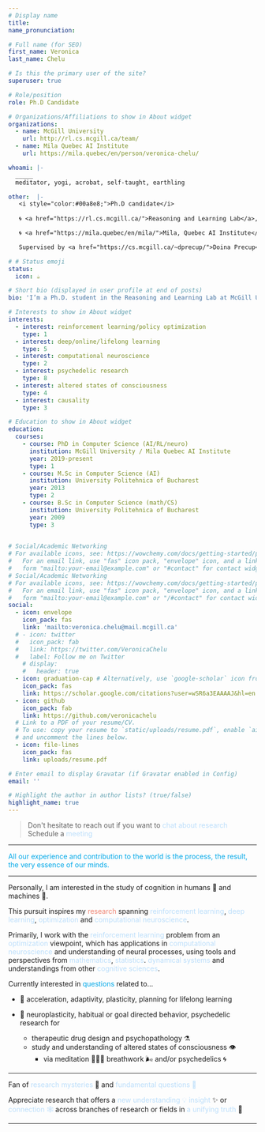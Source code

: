 ```yaml
---
# Display name
title: 
name_pronunciation: 

# Full name (for SEO)
first_name: Veronica
last_name: Chelu

# Is this the primary user of the site?
superuser: true

# Role/position
role: Ph.D Candidate 

# Organizations/Affiliations to show in About widget
organizations:
  - name: McGill University 
    url: http://rl.cs.mcgill.ca/team/
  - name: Mila Quebec AI Institute
    url: https://mila.quebec/en/person/veronica-chelu/

whoami: |-
  _____
  meditator, yogi, acrobat, self-taught, earthling

other:  |-
   <i style="color:#00a8e8;">Ph.D candidate</i>
   
   🌀 <a href="https://rl.cs.mcgill.ca/">Reasoning and Learning Lab</a>, <a href="https://www.cs.mcgill.ca/">McGill University, School of Computer Science</a> 

   🌀 <a href="https://mila.quebec/en/mila/">Mila, Quebec AI Institute</a>

   Supervised by <a href="https://cs.mcgill.ca/~dprecup/">Doina Precup</a>. 

# # Status emoji
status:
  icon: ☕️

# Short bio (displayed in user profile at end of posts)
bio: 'I’m a Ph.D. student in the Reasoning and Learning Lab at McGill University and Mila, Montreal.' 

# Interests to show in About widget
interests: 
  - interest: reinforcement learning/policy optimization
    type: 1
  - interest: deep/online/lifelong learning
    type: 5
  - interest: computational neuroscience
    type: 2
  - interest: psychedelic research
    type: 8
  - interest: altered states of consciousness
    type: 4
  - interest: causality
    type: 3

# Education to show in About widget
education:
  courses:
    - course: PhD in Computer Science (AI/RL/neuro)
      institution: McGill University / Mila Quebec AI Institute
      year: 2019-present
      type: 1
    - course: M.Sc in Computer Science (AI)
      institution: University Politehnica of Bucharest
      year: 2013
      type: 2
    - course: B.Sc in Computer Science (math/CS)
      institution: University Politehnica of Bucharest
      year: 2009
      type: 3
 

# Social/Academic Networking
# For available icons, see: https://wowchemy.com/docs/getting-started/page-builder/#icons
#   For an email link, use "fas" icon pack, "envelope" icon, and a link in the
#   form "mailto:your-email@example.com" or "#contact" for contact widget.
# Social/Academic Networking
# For available icons, see: https://wowchemy.com/docs/getting-started/page-builder/#icons
#   For an email link, use "fas" icon pack, "envelope" icon, and a link in the
#   form "mailto:your-email@example.com" or "/#contact" for contact widget.
social:
  - icon: envelope
    icon_pack: fas
    link: 'mailto:veronica.chelu@mail.mcgill.ca'
  # - icon: twitter
  #   icon_pack: fab
  #   link: https://twitter.com/VeronicaChelu
  #   label: Follow me on Twitter
    # display:
    #   header: true
  - icon: graduation-cap # Alternatively, use `google-scholar` icon from `ai` icon pack
    icon_pack: fas
    link: https://scholar.google.com/citations?user=wSR6a3EAAAAJ&hl=en
  - icon: github
    icon_pack: fab
    link: https://github.com/veronicachelu
  # Link to a PDF of your resume/CV.
  # To use: copy your resume to `static/uploads/resume.pdf`, enable `ai` icons in `params.yaml`,
  # and uncomment the lines below.
  - icon: file-lines
    icon_pack: fas
    link: uploads/resume.pdf

# Enter email to display Gravatar (if Gravatar enabled in Config)
email: ''

# Highlight the author in author lists? (true/false)
highlight_name: true
---
```

>Don't hesitate to reach out if you want to <span style="color:#bbdefb;">chat about research   </span>
<i class="fas fa-angle-double-right" style="color: #00a8e8;"></i> <i class="fas fa-angle-double-right" style="color: #00a8e8;"></i> <i class="fas fa-angle-double-right" style="color: #00a8e8;"></i>    Schedule a <span style="color:#bbdefb;">meeting</span> <a href="https://calendly.com/veronica-chelu" style="text-decoration: none"><i class="fas fa-thin fa-calendar-days" style="color: #00a8e8;"></i></a>
_________________________________________________________________

<span><i class="fas fa-angle-right" style="color: #EF8371!IMPORTANT;"></i><i class="fas fa-angle-right" style="color: #EF8371!IMPORTANT;"></i><i class="fas fa-angle-right" style="color: #EF8371!IMPORTANT;"></i><span style="color:#00a8e8;"> All our experience and contribution to the world is the process, the result, the very essence of our minds.</span><i class="fas fa-angle-left" style="color: #EF8371;"></i><i class="fas fa-angle-left" style="color: #EF8371;"></i><i class="fas fa-angle-left" style="color: #EF8371;"></i></span>
_________________________________________________________________
<span> Personally, I am interested in the study of cognition in humans 🧠 and machines 🤖. 

This pursuit inspires my <span style="color:#EF8371;">research</span> spanning <span style="color:#bbdefb;">reinforcement learning</span>, <span style="color:#bbdefb;">deep learning</span>, <span style="color:#bbdefb;">optimization</span> and <span style="color:#bbdefb;">computational neuroscience</span>.</span>

<!-- I focuses on <span style="color:#bbdefb;">designing algorithms</span> that <span style="color:#bbdefb;">learn</span> from <span style="color:#bbdefb;">trial-and-error</span> <span style="color:#bbdefb;">interactive experience</span> with an <span style="color:#bbdefb;">environment</span> by leveraging <span style="color:#bbdefb;">internal representations</span> to <span style="color:#bbdefb;">plan, act and adapt</span> with efficiency. -->

Primarily, I work with the <span style="color:#bbdefb;">reinforcement learning </span> problem from an <span style="color:#bbdefb;">optimization</span> viewpoint, which has applications in <span style="color:#bbdefb;">computational neuroscience</span> and understanding of neural processes, using tools and perspectives from <span style="color:#bbdefb;">mathematics</span>, <span style="color:#bbdefb;">statistics</span>. <span style="color:#bbdefb;">dynamical systems</span> and understandings from other <span style="color:#bbdefb;">cognitive sciences</span>.


Currently interested in <span style="color:#00a8e8;">questions</span> related to...

  * 🤖 acceleration, adaptivity, plasticity, planning for lifelong learning

  * 🧠 neuroplasticity, habitual or goal directed behavior, psychedelic research for
    * therapeutic drug design and psychopathology ⚗️
    * study and understanding of altered states of consciousness 👁️ 
      * via meditation 🧘🏼‍♀️ breathwork 🌬️ and/or psychedelics 🌀

_________________________________________________________________

Fan of <span style="color:#bbdefb;">research mysteries</span> 🔮 and <span style="color:#bbdefb;">fundamental questions 🦄</span>

Appreciate research that offers a <span style="color:#bbdefb;">new understanding 💡</span> <span style="color:#bbdefb;">insight</span> ✨ or <span style="color:#bbdefb;">connection 🕸️ </span> across branches of research or fields in <span style="color:#bbdefb;">a unifying truth</span> 🤯


_________________________________________________________________


<!-- {style="text-align: justify;"} -->

